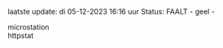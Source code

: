laatste update: 
di 05-12-2023 16:16   uur 
Status: FAALT - geel - 
<div class="service Y">microstation</div><div class="service G">httpstat</div>